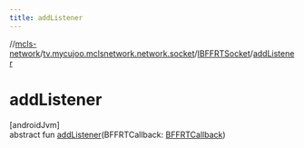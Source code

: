 ```yaml
---
title: addListener
---
```

//[mcls-network](../../../index.html)/[tv.mycujoo.mclsnetwork.network.socket](../index.html)/[IBFFRTSocket](index.html)/[addListener](add-listener.html)



# addListener



[androidJvm]\
abstract fun [addListener](add-listener.html)(BFFRTCallback: [BFFRTCallback](../-b-f-f-r-t-callback/index.html))




